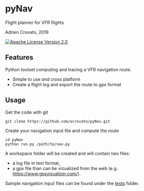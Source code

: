 # pyNav
Flight planner for VFR flights

Adrien Crovato, 2019

[![Apache License Version 2.0](https://img.shields.io/badge/license-Apache_2.0-green.svg)](LICENSE)

## Features
Python toolset computing and tracing a VFR navigation route.
* Simple to use and cross platform
* Create a flight log and export the route to gpx format

## Usage
Get the code with git
```
git clone https://github.com/acrovato/pyNav.git
```
Create your navigation input file and compute the route
```
cd pyNav
python run.py /path/to/nav.py
```
A workspace folder will be created and will contain two files:
  - a log file in text format,
  - a gpx file than can be vizualized from the web (e.g. https://www.gpsvisualizer.com/).

Sample navigation input files can be found under the [tests](/tests) folder.